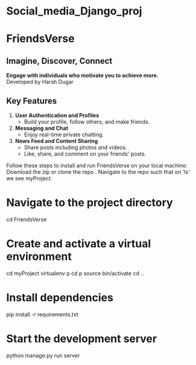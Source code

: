 # Social_media_Django_proj
# FriendsVerse

## Imagine, Discover, Connect

**Engage with individuals who motivate you to achieve more.**  
Developed by Harsh Dugar

## Key Features

1. **User Authentication and Profiles**
   - Build your profile, follow others, and make friends.
2. **Messaging and Chat**
   - Enjoy real-time private chatting.
3. **News Feed and Content Sharing**
   - Share posts including photos and videos.
   - Like, share, and comment on your friends' posts.
     
Follow these steps to install and run FriendsVerse on your local machine:
Download the zip or clone the repo .
Navigate to the repo  such that on 'ls' we see myProject.
# Navigate to the project directory
cd FriendsVerse

# Create and activate a virtual environment
cd myProject
virtualenv p
cd p
source bin/activate
cd ..

# Install dependencies
pip install -r requirements.txt

# Start the development server
python manage.py run server


